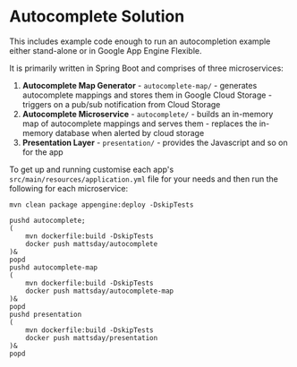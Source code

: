 # Autocomplete Solution
This includes example code enough to run an autocompletion example either stand-alone or in Google App Engine Flexible.

It is primarily written in Spring Boot and comprises of three microservices:

1. **Autocomplete Map Generator** - `autocomplete-map/` - generates autocomplete mappings and stores them in Google Cloud Storage - triggers on a pub/sub notification from Cloud Storage
2. **Autocomplete Microservice** - `autocomplete/` - builds an in-memory map of autocomplete mappings and serves them - replaces the in-memory database when alerted by cloud storage
3. **Presentation Layer** - `presentation/` - provides the Javascript and so on for the app

To get up and running customise each app's `src/main/resources/application.yml` file for your needs and then run the following for each microservice:

```
mvn clean package appengine:deploy -DskipTests
```

```
pushd autocomplete;
(
	mvn dockerfile:build -DskipTests
	docker push mattsday/autocomplete
)&
popd
pushd autocomplete-map
(
	mvn dockerfile:build -DskipTests
	docker push mattsday/autocomplete-map
)&
popd
pushd presentation
(
	mvn dockerfile:build -DskipTests
	docker push mattsday/presentation
)&
popd
```
